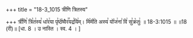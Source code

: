 +++
title = "18-3_1015 त्रीणि त्रितस्य"

+++
त्री꣡णि꣢ त्रि꣣त꣢स्य꣣ धा꣡र꣢या पृ꣣ष्ठे꣡ष्वैर꣢꣯यद्र꣣यि꣢म्। मि꣡मी꣢ते अस्य꣣ यो꣡ज꣢ना꣣ वि꣢ सु꣣क्र꣡तुः꣢ ॥ 18-3:1015 ॥ ॥18 (री)॥ [धा. 8 । उ नास्ति । स्व. 4 । ]